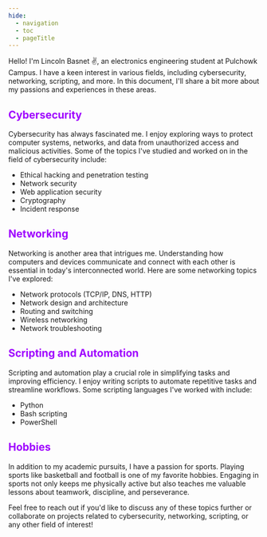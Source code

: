 ```yaml
---
hide:
  - navigation
  - toc
  - pageTitle
---
```

<style>
  .md-typeset h1,
  .md-content__button {
    display: none;
  }
</style>
Hello! I'm Lincoln Basnet :v:, an electronics engineering student at Pulchowk Campus. I have a keen interest in various fields, including cybersecurity, networking, scripting, and more. In this document, I'll share a bit more about my passions and experiences in these areas.

## <span style="color:#9f00ff">Cybersecurity</span>

Cybersecurity has always fascinated me. I enjoy exploring ways to protect computer systems, networks, and data from unauthorized access and malicious activities. Some of the topics I've studied and worked on in the field of cybersecurity include:

- Ethical hacking and penetration testing 
-  Network security 
-  Web application security
-  Cryptography
-  Incident response


## <span style="color:#9f00ff">Networking</span>

Networking is another area that intrigues me. Understanding how computers and devices communicate and connect with each other is essential in today's interconnected world. Here are some networking topics I've explored:

- Network protocols (TCP/IP, DNS, HTTP)
- Network design and architecture
- Routing and switching
- Wireless networking
- Network troubleshooting

## <span style="color:#9f00ff">Scripting and Automation</span>

Scripting and automation play a crucial role in simplifying tasks and improving efficiency. I enjoy writing scripts to automate repetitive tasks and streamline workflows. Some scripting languages I've worked with include:

- Python
- Bash scripting
- PowerShell

## <span style="color:#9f00ff">Hobbies</span>

In addition to my academic pursuits, I have a passion for sports. Playing sports like basketball and football is one of my favorite hobbies. Engaging in sports not only keeps me physically active but also teaches me valuable lessons about teamwork, discipline, and perseverance.

Feel free to reach out if you'd like to discuss any of these topics further or collaborate on projects related to cybersecurity, networking, scripting, or any other field of interest!

